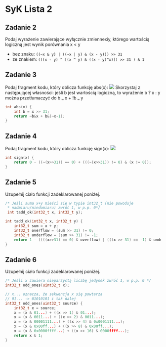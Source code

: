 # SyK Lista 2

## Zadanie 2

Podaj wyrażenie zawierające wyłącznie zmiennexiy, którego wartością logiczną jest wynik porównania x < y

- bez znaku: `((~x & y) | ((~x | y) & (x - y))) >> 31`
- ze znakiem: `(((x - y) ^ [(x ^ y) & ((x - y)^x)]) >> 31 ) & 1`

## Zadanie 3

Podaj fragment kodu, który oblicza funkcję abs(x):
![](https://i.imgur.com/LzQBOXK.png)
Skorzystaj z następującej własności: jeśli b jest wartością logiczną, to wyrażenie b ? x : y można przetłumaczyć do b _ x + !b _ y

```cpp
int abs(x) {
    int b = x >> 31;
    return ~b&x + b&(~x-1);
}
```

## Zadanie 4

Podaj fragment kodu, który oblicza funkcję sign(x):
![](https://i.imgur.com/8NHpz3q.png)

```cpp
int sign(x) {
    return 0 - ((~(x>>31)) == 0) + (((~(x>>31)) != 0) & (x != 0));
}
```

## Zadanie 5

Uzupełnij ciało funkcji zadeklarowanej poniżej.

```cpp
/* Jeśli suma x+y mieści się w typie int32_t (nie powoduje
 * nadmiaru/niedomiaru) zwróć 1, w p.p. 0*/
 int tadd_ok(int32_t x, int32_t y);
```

```cpp
int tadd_ok(int32_t x, int32_t y) {
    int32_t sum = x + y;
    int32_t overflow = (sum >> 31) != 0;
    int32_t underflow = (sum >> 31) != -1;
    return 1 - ((((x>>31) == 0) & overflow) | (((x >> 31) == -1) & underflow));
}
```

## Zadanie 6

Uzupełnij ciało funkcji zadeklarowanej poniżej.

```cpp
/* Jeśli x zawiera nieparzystą liczbę jedynek zwróć 1, w p.p. 0 */
int32_t odd_ones(uint32_t x);
```

```cpp
// x... oznacza, że sekwencja x się powtarza
// 01... -> 01010101 i tak dalej
int32_t odd_ones(uint32_t source) {
    int32_t x = source;
    x = (x & 01...) + ((x >> 1) & 01...);
    x = (x & 0011...) + ((x >> 2) & 0011...);
    x = (x & 00001111...) + ((x >> 4) & 0x0001111...);
    x = (x & 0x00ff...) + ((x >> 8) & 0x00ff...);
    x = (x & 0x0000ffff...) + ((x >> 16) & 0000ffff...);
    return x & 1;
}
```
